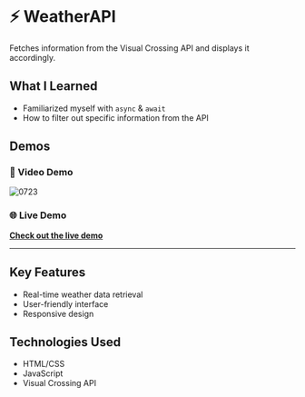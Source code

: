 # ⚡ WeatherAPI

Fetches information from the Visual Crossing API and displays it accordingly.

## What I Learned

- Familiarized myself with `async` & `await`
- How to filter out specific information from the API

## Demos

### 🎥 Video Demo


![0723](https://github.com/user-attachments/assets/66f35c66-a0df-44cd-8f5d-0ccc97a03fac)



### 🌐 Live Demo

[**Check out the live demo**](https://weather-api-lovat-mu.vercel.app/)

---

## Key Features

- Real-time weather data retrieval
- User-friendly interface
- Responsive design

## Technologies Used

- HTML/CSS
- JavaScript
- Visual Crossing API
